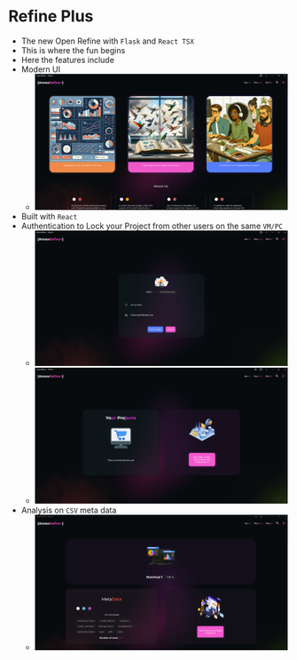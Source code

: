# Refine Plus

- The new Open Refine with `Flask` and `React TSX`
- This is where the fun begins
- Here the features include
- Modern UI
  - ![UI](./img/sc1.png)
- Built with `React`
- Authentication to Lock your Project from other users on the same `VM/PC`
  - ![UI for sc2](./img/sc2.png)
  - ![UI for sc3](./img/sc3.png)
- Analysis on `CSV` meta data
  - ![UI for sc4](./img/sc4.png)